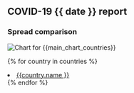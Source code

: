 ##  COVID-19 {{ date }} report

### Spread comparison 
![Chart for {{main_chart_countries}}](https://raw.githubusercontent.com/madlag/coronavirus_study/master/notebooks/graphs/{{date}}/{{date}}_main_comparison.png "Logo Title Text 1")

{% for country in countries %}
 <li><a href="{{country.name}}">{{country.name }}</a></li>
{% endfor %}